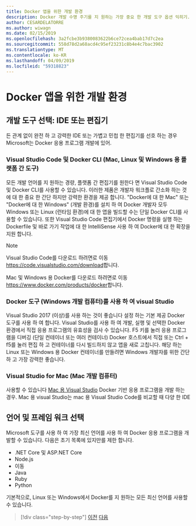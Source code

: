 ```yaml
---
title: Docker 앱을 위한 개발 환경
description: Docker 개발 수명 주기를 지 원하는 가장 중요 한 개발 도구 옵션 익히기.
author: CESARDELATORRE
ms.author: wiwagn
ms.date: 02/15/2019
ms.openlocfilehash: 3a2fcbe3b9380083622b6ce72cea4bab17d7c2ea
ms.sourcegitcommit: 558d78d2a68acd4c95ef23231c8b4e4c7bac3902
ms.translationtype: MT
ms.contentlocale: ko-KR
ms.lasthandoff: 04/09/2019
ms.locfileid: "59318823"
---
```

# <a name="development-environment-for-docker-apps"></a>Docker 앱을 위한 개발 환경

## <a name="development-tools-choices-ide-or-editor"></a>개발 도구 선택: IDE 또는 편집기

든 관계 없이 완전 하 고 강력한 IDE 또는 가볍고 민첩 한 편집기를 선호 하는 경우 Microsoft는 Docker 응용 프로그램 개발에 있어.

### <a name="visual-studio-code-and-docker-cli-cross-platform-tools-for-mac-linux-and-windows"></a>Visual Studio Code 및 Docker CLI (Mac, Linux 및 Windows 용 플랫폼 간 도구)

모든 개발 언어를 지 원하는 경량, 플랫폼 간 편집기를 원한다 면 Visual Studio Code 및 Docker CLI를 사용할 수 있습니다. 이러한 제품은 개발자 워크플로 간소화 하는 것에 대 한 중요 한 간단 하지만 강력한 환경을 제공 합니다. "Docker에 대 한 Mac" 또는 "Docker에 대 한 Windows" (개발 환경)를 설치 하 여 Docker 개발자 모두 Windows 또는 Linux (런타임 환경)에 대 한 앱을 빌드할 수는 단일 Docker CLI를 사용할 수 있습니다. 또한 Visual Studio Code 편집기에서 Docker 명령을 실행 하는 Dockerfile 및 바로 가기 작업에 대 한 IntelliSense 사용 하 여 Docker에 대 한 확장을 지원 합니다.

> [!NOTE]
>
> Visual Studio Code를 다운로드 하려면로 이동 <https://code.visualstudio.com/download>합니다.
>
> Mac 및 Windows 용 Docker를 다운로드 하려면로 이동 <https://www.docker.com/products/docker>합니다.

### <a name="visual-studio-with-docker-tools-windows-development-machine"></a>Docker 도구 (Windows 개발 컴퓨터)를 사용 하 여 visual Studio

Visual Studio 2017 (이상)를 사용 하는 것이 좋습니다 설정 하는 기본 제공 Docker 도구를 사용 하 여 합니다. Visual Studio를 사용 하 여 개발, 실행 및 선택한 Docker 환경에서 직접 응용 프로그램의 유효성을 검사 수 있습니다. F5 키를 눌러 응용 프로그램을 디버깅 (단일 컨테이너 또는 여러 컨테이너) Docker 호스트에서 직접 또는 Ctrl + f5를 눌러 편집 하 고 컨테이너를 다시 빌드하지 않고 앱을 새로 고칩니다. 해당 하는 Linux 또는 Windows 용 Docker 컨테이너를 만들려면 Windows 개발자를 위한 간단 하 고 가장 강력한 좋습니다.

### <a name="visual-studio-for-mac-mac-development-machine"></a>Visual Studio for Mac (Mac 개발 컴퓨터)

사용할 수 있습니다 [Mac 용 Visual Studio](https://visualstudio.microsoft.com/vs/mac/?utm_medium=microsoft&utm_source=docs.microsoft.com&utm_campaign=inline+link) Docker 기반 응용 프로그램을 개발 하는 경우. Mac 용 visual Studio는 mac 용 Visual Studio Code를 비교할 때 다양 한 IDE

## <a name="language-and-framework-choices"></a>언어 및 프레임 워크 선택

Microsoft 도구를 사용 하 여 가장 최신 언어를 사용 하 여 Docker 응용 프로그램을 개발할 수 있습니다. 다음은 초기 목록에 있지만를 제한 합니다.

- .NET Core 및 ASP.NET Core
- Node.js
- 이동
- Java
- Ruby
- Python

기본적으로, Linux 또는 Windows에서 Docker를 지 원하는 모든 최신 언어를 사용할 수 있습니다.

>[!div class="step-by-step"]
>[이전](deploy-azure-kubernetes-service.md)
>[다음](docker-apps-inner-loop-workflow.md)
